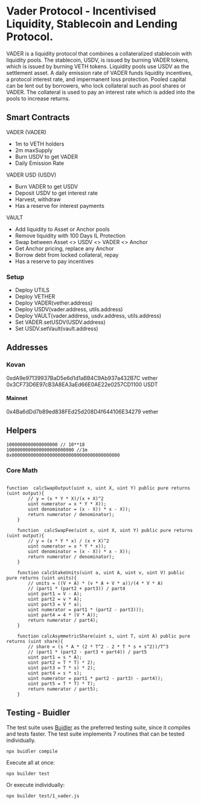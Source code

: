 # Vader Protocol - Incentivised Liquidity, Stablecoin and Lending Protocol.

VADER is a liquidity protocol that combines a collateralized stablecoin with liquidity pools. The stablecoin, USDV, is issued by burning VADER tokens, which is issued by burning VETH tokens. Liquidity pools use USDV as the settlement asset. A daily emission rate of VADER funds liquidity incentives, a protocol interest rate, and impermanent loss protection. Pooled capital can be lent out by borrowers, who lock collateral such as pool shares or VADER. The collateral is used to pay an interest rate which is added into the pools to increase returns. 

## Smart Contracts

VADER (VADER)
* 1m to VETH holders
* 2m maxSupply
* Burn USDV to get VADER
* Daily Emission Rate

VADER USD (USDV)
* Burn VADER to get USDV
* Deposit USDV to get interest rate
* Harvest, withdraw
* Has a reserve for interest payments

VAULT
* Add liquidity to Asset or Anchor pools
* Remove liquidity with 100 Days IL Protection
* Swap between Asset <> USDV <> VADER <> Anchor
* Get Anchor pricing, replace any Anchor
* Borrow debt from locked collateral, repay
* Has a reserve to pay incentives

### Setup

* Deploy UTILS
* Deploy VETHER
* Deploy VADER(vether.address)
* Deploy USDV(vader.address, utils.address)
* Deploy VAULT(vader.address, usdv.address, utils.address)
* Set VADER.setUSDV(USDV.address)
* Set USDV.setVault(vault.address)

## Addresses

### Kovan
0xdA9e97139937BaD5e6d1d1aBB4C9Ab937a432B7C vether
0x3CF73D6E97cB3A8EA3aEd66E0AE22e0257CD1100 USDT

#### Mainnet
0x4Ba6dDd7b89ed838FEd25d208D4f644106E34279 vether



## Helpers


```
1000000000000000000 // 10**18
1000000000000000000000000 //1m
0x0000000000000000000000000000000000000000
```

### Core Math

```solidity

function  calcSwapOutput(uint x, uint X, uint Y) public pure returns (uint output){
        // y = (x * Y * X)/(x + X)^2
        uint numerator = x * Y * X));
        uint denominator = (x - X)) * x - X));
        return numerator / denominator);
    }

    function  calcSwapFee(uint x, uint X, uint Y) public pure returns (uint output){
        // y = (x * Y * x) / (x + X)^2
        uint numerator = x * Y * x));
        uint denominator = (x - X)) * x - X));
        return numerator / denominator);
    }

    function calcStakeUnits(uint a, uint A, uint v, uint V) public pure returns (uint units){
        // units = ((V + A) * (v * A + V * a))/(4 * V * A)
        // (part1 * (part2 + part3)) / part4
        uint part1 = V - A);
        uint part2 = v * A);
        uint part3 = V * a);
        uint numerator = part1 * (part2 - part3)));
        uint part4 = 4 * (V * A));
        return numerator / part4);
    }

    function calcAsymmetricShare(uint s, uint T, uint A) public pure returns (uint share){
        // share = (s * A * (2 * T^2 - 2 * T * s + s^2))/T^3
        // (part1 * (part2 - part3 + part4)) / part5
        uint part1 = s * A);
        uint part2 = T * T) * 2);
        uint part3 = T * s) * 2);
        uint part4 = s * s);
        uint numerator = part1 * part2 - part3) - part4));
        uint part5 = T * T) * T);
        return numerator / part5);
    }
```

## Testing - Buidler

The test suite uses [Buidler](https://buidler.dev/) as the preferred testing suite, since it compiles and tests faster. 
The test suite implements 7 routines that can be tested individually.

```
npx buidler compile
```

Execute all at once:
```
npx builder test
```

Or execute individually:
```
npx builder test/1_vader.js
```
